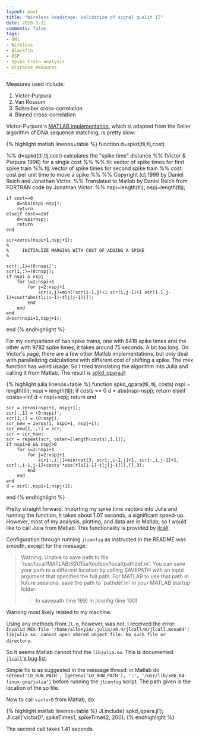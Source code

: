 ```yaml
---
layout: post
title: "Wireless Headstage: Validation of signal qualit II"
date: 2016-3-31
comments: false
tags:
- BMI
- Wireless
- Blackfin
- DSP
- Spike_train_analysis
- Distance_measures
---
```


Measures used include:

1. Victor-Purpura
2. Van Rossum
3. Schreiber cross-correlation
4. Binned cross-correlation

Victor-Purpura's [MATLAB implementation](http://www-users.med.cornell.edu/~jdvicto/spkdm.html), which is adapted from the Seller algorithm of DNA sequence matching, is pretty slow:

{% highlight matlab linenos=table %}
function d=spkd(tli,tlj,cost)

%% d=spkd(tli,tlj,cost) calculates the "spike time" distance
%% (Victor & Purpura 1996) for a single cost
%%
%% tli: vector of spike times for first spike train
%% tlj: vector of spike times for second spike train
%% cost: cost per unit time to move a spike
%%
%%  Copyright (c) 1999 by Daniel Reich and Jonathan Victor.
%%  Translated to Matlab by Daniel Reich from FORTRAN code by Jonathan Victor.
%%
    nspi=length(tli);
    nspj=length(tlj);

    if cost==0
        d=abs(nspi-nspj);
        return
    elseif cost==Inf
        d=nspi+nspj;
        return
    end

    scr=zeros(nspi+1,nspj+1);
    %
    %     INITIALIZE MARGINS WITH COST OF ADDING A SPIKE
    %
    
    scr(:,1)=(0:nspi)';
    scr(1,:)=(0:nspj);
    if nspi & nspj
        for i=2:nspi+1
            for j=2:nspj+1
                scr(i,j)=min([scr(i-1,j)+1 scr(i,j-1)+1 scr(i-1,j-1)+cost*abs(tli(i-1)-tlj(j-1))]);
            end
        end
    end
    d=scr(nspi+1,nspj+1);
end
{% endhighlight %}

For my comparison of two spike trains, one with 8418 spike times and the other with 9782 spike times, it takes around 75 seconds. A bit too long. On Victor's page, there are a few other Matlab implementations, but only deal with parallelizing calculations with different cost of shifting a spike. The mex function has weird usage. So I tried translating the algorithm into Julia and calling it from Matlab. The result is [spkd_qpara.jl](https://github.com/allenyin/recording_validation/blob/master/analysis/victorD.jl):

{% highlight julia linenos=table %}
function spkd_qpara(tli, tlj, costs)
    nspi = length(tli);
    nspj = length(tlj);
    if costs == 0
        d = abs(nspi-nspj);
        return
    elseif costs==Inf
        d = nspi+nspj;
        return
    end

    scr = zeros(nspi+1, nspj+1);
    scr[:,1] = (0:nspi)';
    scr[1,:] = (0:nspj);
    scr_new = zeros(1, nspi+1, nspj+1);
    scr_new[1,:,:] = scr;
    scr = scr_new;
    scr = repeat(scr, outer=[length(costs),1,1]);
    if nspi>0 && nspj>0
        for i=2:nspi+1
            for j=2:nspj+1
                scr[:,i,j]=min(cat(3, scr[:,i-1,j]+1, scr[:,i,j-1]+1, scr[:,i-1,j-1]+costs'*abs(tli[i-1]-tlj[j-1])),[],3);
            end
        end
    end
    d = scr[:,nspi+1,nspj+1];
end
{% endhighlight %}


Pretty straight forward. Importing my spike time vectors into Julia and running the function, it takes about 1.07 seconds, a significant speed-up. However, most of my analysis, plotting, and data are in Matlab, so I would like to call Julia from Matlab. This functionality is provided by [jlcall](https://github.com/twadleigh/jlcall).

Configuration through running `jlconfig` as instructed in the README was smooth, except for the message:

> Warning: Unable to save path to file '/usr/local/MATLAB/R2015a/toolbox/local/pathdef.m'. You can save your path to a different location by calling SAVEPATH with an input argument that specifies the full path. For MATLAB to use that path in future sessions, save the path to 'pathdef.m' in your MATLAB startup folder. 
> > In savepath (line 169)
>   In jlconfig (line 100) 

Warning most likely related to my machine.

Using any methods from `Jl.m`, however, was not. I received the error: 
`Invalid MEX-file '/home/allenyin/.julia/v0.4/jlcall/m/jlcall.mexa64': libjulia.so: cannot open shared object file: No such file or directory`. 

So it seems Matlab cannot find the `libjulia.so`. This is documented [`jlcall`'s bug list](https://github.com/twadleigh/jlcall/issues/2). 

Simple fix is as suggested in the message thread: in Matlab do 
`setenv('LD_RUN_PATH', [getenv('LD_RUN_PATH'), ':', '/usr/lib/x86_64-linux-gnu/julia')` 
before running the `jlconfig` script. The path given is the location of the so file.

Now to call `victorD` from Matlab, do:

{% highlight matlab linenos=table %}
Jl.include(`spkd_qpara.jl');
Jl.call('victorD', spikeTimes1, spikeTimes2, 200);
{% endhighlight %}

The second call takes 1.41 seconds.

